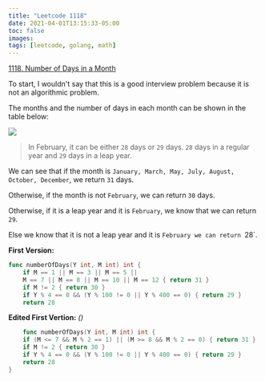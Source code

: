 ```yaml
---
title: "Leetcode 1118"
date: 2021-04-01T13:15:33-05:00
toc: false
images:
tags: [leetcode, golang, math]
---
```


[1118. Number of Days in a Month](https://leetcode.com/problems/number-of-days-in-a-month/)

To start, I wouldn't say that this is a good interview problem because it is not an algorithmic problem.

The months and the number of days in each month can be shown in the table below:

![](https://i.imgur.com/cBmSB5Y.jpg)

> In February, it can be either `28` days or `29` days. `28` days in a regular year and `29` days in a leap year.

We can see that if the month is `January, March, May, July, August, October, December`, we return `31` days.

Otherwise, if the month is not `February`, we can return `30` days.

Otherwise, if it is a leap year and it is `February`, we know that we can return `29`.

Else we know that it is not a leap year and it is `February we can return `28`.

**First Version:**

``` go
func numberOfDays(Y int, M int) int {
    if M == 1 || M == 3 || M == 5 || 
    M == 7 || M == 8 || M == 10 || M == 12 { return 31 }
    if M != 2 { return 30 }
    if Y % 4 == 0 && (Y % 100 != 0 || Y % 400 == 0) { return 29 }
    return 28
```

**Edited First Vertion:** *()*

``` go
    func numberOfDays(Y int, M int) int {
    if (M <= 7 && M % 2 == 1) || (M >= 8 && M % 2 == 0) { return 31 }
    if M != 2 { return 30 }
    if Y % 4 == 0 && (Y % 100 != 0 || Y % 400 == 0) { return 29 }
    return 28
}
```
